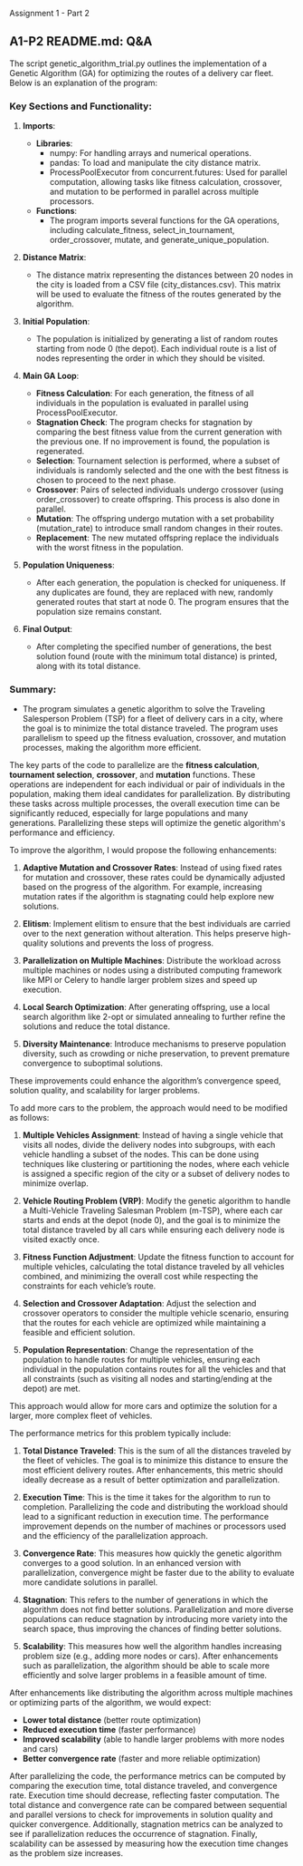 Assignment 1 - Part 2

A1-P2 README.md:
Q&A
---

The script genetic_algorithm_trial.py outlines the implementation of a Genetic Algorithm (GA) for optimizing the routes of a delivery car fleet. Below is an explanation of the program:

### Key Sections and Functionality:

1. **Imports**:
   - **Libraries**:
     - numpy: For handling arrays and numerical operations.
     - pandas: To load and manipulate the city distance matrix.
     - ProcessPoolExecutor from concurrent.futures: Used for parallel computation, allowing tasks like fitness calculation, crossover, and mutation to be performed in parallel across multiple processors.
   - **Functions**:
     - The program imports several functions for the GA operations, including calculate_fitness, select_in_tournament, order_crossover, mutate, and generate_unique_population.

2. **Distance Matrix**:
   - The distance matrix representing the distances between 20 nodes in the city is loaded from a CSV file (city_distances.csv). This matrix will be used to evaluate the fitness of the routes generated by the algorithm.

4. **Initial Population**:
   - The population is initialized by generating a list of random routes starting from node 0 (the depot). Each individual route is a list of nodes representing the order in which they should be visited.

7. **Main GA Loop**:
   - **Fitness Calculation**: For each generation, the fitness of all individuals in the population is evaluated in parallel using ProcessPoolExecutor.
   - **Stagnation Check**: The program checks for stagnation by comparing the best fitness value from the current generation with the previous one. If no improvement is found, the population is regenerated.
   - **Selection**: Tournament selection is performed, where a subset of individuals is randomly selected and the one with the best fitness is chosen to proceed to the next phase.
   - **Crossover**: Pairs of selected individuals undergo crossover (using order_crossover) to create offspring. This process is also done in parallel.
   - **Mutation**: The offspring undergo mutation with a set probability (mutation_rate) to introduce small random changes in their routes.
   - **Replacement**: The new mutated offspring replace the individuals with the worst fitness in the population.

8. **Population Uniqueness**:
   - After each generation, the population is checked for uniqueness. If any duplicates are found, they are replaced with new, randomly generated routes that start at node 0. The program ensures that the population size remains constant.

9. **Final Output**:
   - After completing the specified number of generations, the best solution found (route with the minimum total distance) is printed, along with its total distance.

### Summary:
- The program simulates a genetic algorithm to solve the Traveling Salesperson Problem (TSP) for a fleet of delivery cars in a city, where the goal is to minimize the total distance traveled. The program uses parallelism to speed up the fitness evaluation, crossover, and mutation processes, making the algorithm more efficient.



The key parts of the code to parallelize are the **fitness calculation**, **tournament selection**, **crossover**, and **mutation** functions. These operations are independent for each individual or pair of individuals in the population, making them ideal candidates for parallelization. By distributing these tasks across multiple processes, the overall execution time can be significantly reduced, especially for large populations and many generations. Parallelizing these steps will optimize the genetic algorithm's performance and efficiency.

To improve the algorithm, I would propose the following enhancements:

1. **Adaptive Mutation and Crossover Rates**: Instead of using fixed rates for mutation and crossover, these rates could be dynamically adjusted based on the progress of the algorithm. For example, increasing mutation rates if the algorithm is stagnating could help explore new solutions.

2. **Elitism**: Implement elitism to ensure that the best individuals are carried over to the next generation without alteration. This helps preserve high-quality solutions and prevents the loss of progress.

3. **Parallelization on Multiple Machines**: Distribute the workload across multiple machines or nodes using a distributed computing framework like MPI or Celery to handle larger problem sizes and speed up execution.

4. **Local Search Optimization**: After generating offspring, use a local search algorithm like 2-opt or simulated annealing to further refine the solutions and reduce the total distance.

5. **Diversity Maintenance**: Introduce mechanisms to preserve population diversity, such as crowding or niche preservation, to prevent premature convergence to suboptimal solutions.

These improvements could enhance the algorithm’s convergence speed, solution quality, and scalability for larger problems.

To add more cars to the problem, the approach would need to be modified as follows:

1. **Multiple Vehicles Assignment**: Instead of having a single vehicle that visits all nodes, divide the delivery nodes into subgroups, with each vehicle handling a subset of the nodes. This can be done using techniques like clustering or partitioning the nodes, where each vehicle is assigned a specific region of the city or a subset of delivery nodes to minimize overlap.

2. **Vehicle Routing Problem (VRP)**: Modify the genetic algorithm to handle a Multi-Vehicle Traveling Salesman Problem (m-TSP), where each car starts and ends at the depot (node 0), and the goal is to minimize the total distance traveled by all cars while ensuring each delivery node is visited exactly once.

3. **Fitness Function Adjustment**: Update the fitness function to account for multiple vehicles, calculating the total distance traveled by all vehicles combined, and minimizing the overall cost while respecting the constraints for each vehicle’s route.

4. **Selection and Crossover Adaptation**: Adjust the selection and crossover operators to consider the multiple vehicle scenario, ensuring that the routes for each vehicle are optimized while maintaining a feasible and efficient solution.

5. **Population Representation**: Change the representation of the population to handle routes for multiple vehicles, ensuring each individual in the population contains routes for all the vehicles and that all constraints (such as visiting all nodes and starting/ending at the depot) are met.

This approach would allow for more cars and optimize the solution for a larger, more complex fleet of vehicles.

The performance metrics for this problem typically include:

1. **Total Distance Traveled**: This is the sum of all the distances traveled by the fleet of vehicles. The goal is to minimize this distance to ensure the most efficient delivery routes. After enhancements, this metric should ideally decrease as a result of better optimization and parallelization.

2. **Execution Time**: This is the time it takes for the algorithm to run to completion. Parallelizing the code and distributing the workload should lead to a significant reduction in execution time. The performance improvement depends on the number of machines or processors used and the efficiency of the parallelization approach.

3. **Convergence Rate**: This measures how quickly the genetic algorithm converges to a good solution. In an enhanced version with parallelization, convergence might be faster due to the ability to evaluate more candidate solutions in parallel.

4. **Stagnation**: This refers to the number of generations in which the algorithm does not find better solutions. Parallelization and more diverse populations can reduce stagnation by introducing more variety into the search space, thus improving the chances of finding better solutions.

5. **Scalability**: This measures how well the algorithm handles increasing problem size (e.g., adding more nodes or cars). After enhancements such as parallelization, the algorithm should be able to scale more efficiently and solve larger problems in a feasible amount of time.

After enhancements like distributing the algorithm across multiple machines or optimizing parts of the algorithm, we would expect:
- **Lower total distance** (better route optimization)
- **Reduced execution time** (faster performance)
- **Improved scalability** (able to handle larger problems with more nodes and cars)
- **Better convergence rate** (faster and more reliable optimization)

After parallelizing the code, the performance metrics can be computed by comparing the execution time, total distance traveled, and convergence rate. Execution time should decrease, reflecting faster computation. The total distance and convergence rate can be compared between sequential and parallel versions to check for improvements in solution quality and quicker convergence. Additionally, stagnation metrics can be analyzed to see if parallelization reduces the occurrence of stagnation. Finally, scalability can be assessed by measuring how the execution time changes as the problem size increases.

